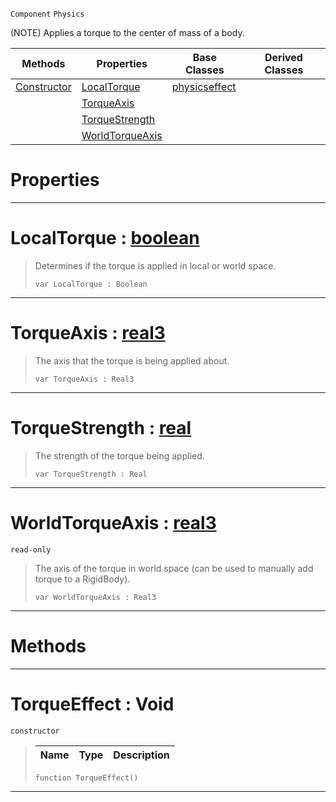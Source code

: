  `Component` `Physics`



(NOTE) Applies a torque to the center of mass of a body.

|Methods|Properties|Base Classes|Derived Classes|
|---|---|---|---|
|[ Constructor](https://github.com/zeroengineteam/ZeroDocs/code_reference/class_reference/torqueeffect.markdown#torqueeffect-void)|[ LocalTorque](https://github.com/zeroengineteam/ZeroDocs/code_reference/class_reference/torqueeffect.markdown#localtorque-zero-engine)|[physicseffect](https://github.com/zeroengineteam/ZeroDocs/code_reference/class_reference/physicseffect.markdown)| |
| |[ TorqueAxis](https://github.com/zeroengineteam/ZeroDocs/code_reference/class_reference/torqueeffect.markdown#torqueaxis-zero-engine-d)| | |
| |[ TorqueStrength](https://github.com/zeroengineteam/ZeroDocs/code_reference/class_reference/torqueeffect.markdown#torquestrength-zero-engi)| | |
| |[ WorldTorqueAxis](https://github.com/zeroengineteam/ZeroDocs/code_reference/class_reference/torqueeffect.markdown#worldtorqueaxis-zero-eng)| | |


 #  Properties


---  
 #  LocalTorque : [boolean](https://github.com/zeroengineteam/ZeroDocs/code_reference/zilch_base_types/boolean.markdown)

> Determines if the torque is applied in local or world space.
> ``` lang=cpp, name=Zilch
> var LocalTorque : Boolean


---  
 #  TorqueAxis : [real3](https://github.com/zeroengineteam/ZeroDocs/code_reference/zilch_base_types/real3.markdown)

> The axis that the torque is being applied about.
> ``` lang=cpp, name=Zilch
> var TorqueAxis : Real3


---  
 #  TorqueStrength : [real](https://github.com/zeroengineteam/ZeroDocs/code_reference/zilch_base_types/real.markdown)

> The strength of the torque being applied.
> ``` lang=cpp, name=Zilch
> var TorqueStrength : Real


---  
 #  WorldTorqueAxis : [real3](https://github.com/zeroengineteam/ZeroDocs/code_reference/zilch_base_types/real3.markdown)

 `read-only`

> The axis of the torque in world space (can be used to manually add torque to a RigidBody).
> ``` lang=cpp, name=Zilch
> var WorldTorqueAxis : Real3


---  
 #  Methods


---  
 #  TorqueEffect : Void

 `constructor`

> 
> |Name|Type|Description|
> |---|---|---|
> ``` lang=cpp, name=Zilch
> function TorqueEffect()
> ``` 


---  
 

 